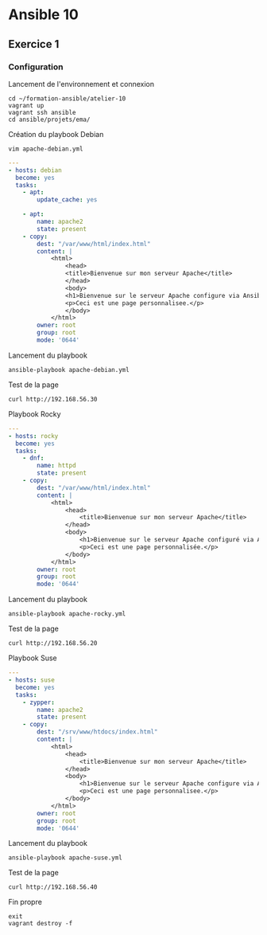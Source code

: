 # Ansible 10
## Exercice 1
### Configuration
Lancement de l'environnement et connexion
```console
cd ~/formation-ansible/atelier-10
vagrant up
vagrant ssh ansible
cd ansible/projets/ema/
```

Création du playbook Debian
```console
vim apache-debian.yml
```
```yml
---
- hosts: debian
  become: yes
  tasks:
    - apt:
        update_cache: yes

    - apt:
        name: apache2
        state: present
    - copy:
        dest: "/var/www/html/index.html"
        content: |
            <html>
                <head>
                <title>Bienvenue sur mon serveur Apache</title>
                </head>
                <body>
                <h1>Bienvenue sur le serveur Apache configure via Ansible !</h1>
                <p>Ceci est une page personnalisee.</p>
                </body>
            </html>
        owner: root
        group: root
        mode: '0644'
```
Lancement du playbook
```console
ansible-playbook apache-debian.yml
```
Test de la page
```console
curl http://192.168.56.30
```

Playbook Rocky
```yml
---
- hosts: rocky
  become: yes
  tasks:
    - dnf:
        name: httpd
        state: present
    - copy:
        dest: "/var/www/html/index.html"
        content: |
            <html>
                <head>
                    <title>Bienvenue sur mon serveur Apache</title>
                </head>
                <body>
                    <h1>Bienvenue sur le serveur Apache configuré via Ansible !</h1>
                    <p>Ceci est une page personnalisée.</p>
                </body>
            </html>
        owner: root
        group: root
        mode: '0644'
```
Lancement du playbook
```console
ansible-playbook apache-rocky.yml
```
Test de la page
```console
curl http://192.168.56.20
```

Playbook Suse
```yml
---
- hosts: suse
  become: yes
  tasks:
    - zypper:
        name: apache2
        state: present
    - copy:
        dest: "/srv/www/htdocs/index.html"
        content: |
            <html>
                <head>
                    <title>Bienvenue sur mon serveur Apache</title>
                </head>
                <body>
                    <h1>Bienvenue sur le serveur Apache configure via Ansible !</h1>
                    <p>Ceci est une page personnalisee.</p>
                </body>
            </html>
        owner: root
        group: root
        mode: '0644'
``` 
Lancement du playbook
```console
ansible-playbook apache-suse.yml
```
Test de la page
```console
curl http://192.168.56.40
```

Fin propre
```console
exit
vagrant destroy -f
```
